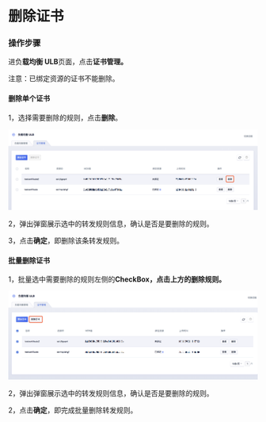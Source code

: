 # 删除证书

### 操作步骤

进负**载均衡 ULB**页面，点击**证书管理。**

注意：已绑定资源的证书不能删除。

#### 删除单个证书

1，选择需要删除的规则，点击**删除**。

![](../../../.gitbook/assets/image%20%2847%29.png)

2，弹出弹窗展示选中的转发规则信息，确认是否是要删除的规则。

3，点击**确定**，即删除该条转发规则。

#### 批量删除证书

1，批量选中需要删除的规则左侧的**CheckBox，**点击上方的**删除规则。**

![](../../../.gitbook/assets/image%20%2824%29.png)

2，弹出弹窗展示选中的转发规则信息，确认是否是要删除的规则。

2，点击**确定**，即完成批量删除转发规则。

